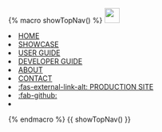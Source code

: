 {% macro showTopNav() %}
<navbar type="dark">
  <a slot="brand" href="{{baseUrl}}/index.html" title="Home" class="navbar-brand"><img width="30px" src="{{baseUrl}}/favicon.ico"/></a>
  <li><a href="{{baseUrl}}/index.html" class="nav-link">HOME</a></li>
  <li><a href="{{baseUrl}}/showcase.html" class="nav-link">SHOWCASE</a></li>
  <li><a href="{{baseUrl}}/ug/index.html" class="nav-link">USER GUIDE</a></li>
  <li><a href="{{baseUrl}}/dg/index.html" class="nav-link">DEVELOPER GUIDE</a></li>
  <li><a href="{{baseUrl}}/about.html" class="nav-link">ABOUT</a></li>
  <li><a href="{{baseUrl}}/contact.html" class="nav-link">CONTACT</a></li>
  <li tags="dev"><a href="https://reposense.org" class="nav-link" target="_blank"><md>:fas-external-link-alt: PRODUCTION SITE</md></a></li>
  <li><a href="https://github.com/RepoSense/reposense" target="_blank" class="nav-link"><md>:fab-github:</md></a></li>
  <li slot="right">
    <form class="navbar-form">
      <searchbar :data="searchData" placeholder="Search" :on-hit="searchCallback" menu-align-right></searchbar>
    </form>
  </li>
</navbar>
{% endmacro %}
{{ showTopNav() }}
